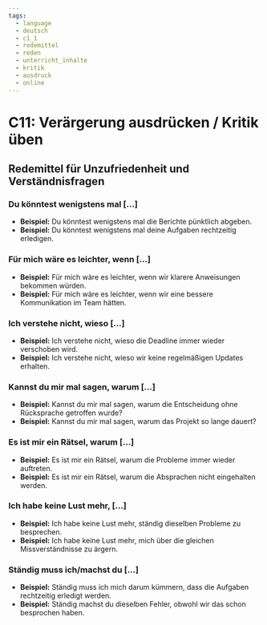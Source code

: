 ```yaml
---
tags:
  - language
  - deutsch
  - c1_1
  - redemittel
  - reden
  - unterricht_inhalte
  - kritik
  - ausdruck
  - online
---
```


# C11: Verärgerung ausdrücken / Kritik üben

## Redemittel für Unzufriedenheit und Verständnisfragen

### Du könntest wenigstens mal [...]

- __Beispiel:__ Du könntest wenigstens mal die Berichte pünktlich abgeben.
- __Beispiel:__ Du könntest wenigstens mal deine Aufgaben rechtzeitig erledigen.

### Für mich wäre es leichter, wenn [...]

- __Beispiel:__ Für mich wäre es leichter, wenn wir klarere Anweisungen bekommen würden.
- __Beispiel:__ Für mich wäre es leichter, wenn wir eine bessere Kommunikation im Team hätten.

### Ich verstehe nicht, wieso [...]

- __Beispiel:__ Ich verstehe nicht, wieso die Deadline immer wieder verschoben wird.
- __Beispiel:__ Ich verstehe nicht, wieso wir keine regelmäßigen Updates erhalten.

### Kannst du mir mal sagen, warum [...]

- __Beispiel:__ Kannst du mir mal sagen, warum die Entscheidung ohne Rücksprache getroffen wurde?
- __Beispiel:__ Kannst du mir mal sagen, warum das Projekt so lange dauert?

### Es ist mir ein Rätsel, warum [...]

- __Beispiel:__ Es ist mir ein Rätsel, warum die Probleme immer wieder auftreten.
- __Beispiel:__ Es ist mir ein Rätsel, warum die Absprachen nicht eingehalten werden.

### Ich habe keine Lust mehr, [...]

- __Beispiel:__ Ich habe keine Lust mehr, ständig dieselben Probleme zu besprechen.
- __Beispiel:__ Ich habe keine Lust mehr, mich über die gleichen Missverständnisse zu ärgern.

### Ständig muss ich/machst du [...]

- __Beispiel:__ Ständig muss ich mich darum kümmern, dass die Aufgaben rechtzeitig erledigt werden.
- __Beispiel:__ Ständig machst du dieselben Fehler, obwohl wir das schon besprochen haben.
